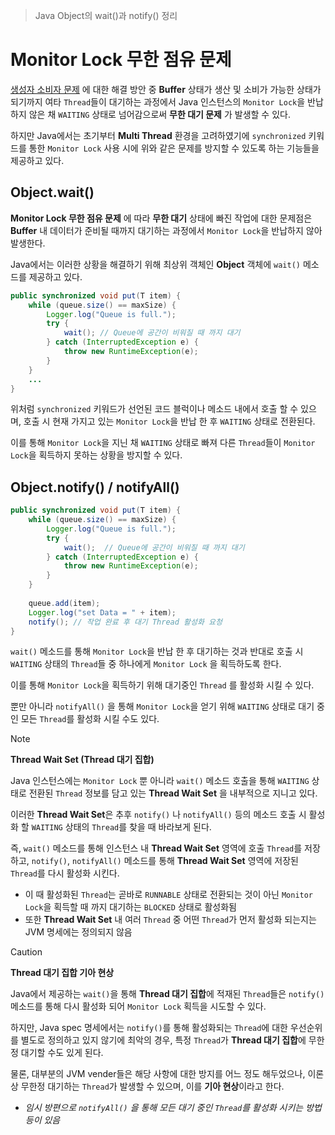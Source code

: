 > Java Object의 wait()과 notify() 정리

# Monitor Lock 무한 점유 문제
[생성자 소비자 문제](13.%20Producer%20and%20Consumer%20Issue.md) 에 대한 해결 방안 중 **Buffer** 상태가 생산 및 소비가 가능한 상태가 되기까지 여타 `Thread`들이 대기하는 과정에서 Java 인스턴스의 `Monitor Lock`을 반납하지 않은 채 `WAITING` 상태로 넘어감으로써 **무한 대기 문제** 가 발생할 수 있다.

하지만 Java에서는 초기부터 **Multi Thread** 환경을 고려하였기에 `synchronized` 키워드를 통한 `Monitor Lock` 사용 시에 위와 같은 문제를 방지할 수 있도록 하는 기능들을 제공하고 있다.

## Object.wait()
**Monitor Lock 무한 점유 문제** 에 따라 **무한 대기** 상태에 빠진 작업에 대한 문제점은 **Buffer** 내 데이터가 준비될 때까지 대기하는 과정에서 `Monitor Lock`을 반납하지 않아 발생한다.

Java에서는 이러한 상황을 해결하기 위해 최상위 객체인 **Object** 객체에 `wait()` 메소드를 제공하고 있다.

```java
public synchronized void put(T item) {  
    while (queue.size() == maxSize) {  
        Logger.log("Queue is full.");  
        try {  
            wait(); // Queue에 공간이 비워질 때 까지 대기
        } catch (InterruptedException e) {  
            throw new RuntimeException(e);  
        }  
    }  
	...
}
```

위처럼 `synchronized` 키워드가 선언된 코드 블럭이나 메소드 내에서 호출 할 수 있으며, 호출 시 현재 가지고 있는 `Monitor Lock`을 반납 한 후 `WAITING` 상태로 전환된다.

이를 통해 `Monitor Lock`을 지닌 채 `WAITING` 상태로 빠져 다른 `Thread`들이 `Monitor Lock`을 획득하지 못하는 상황을 방지할 수 있다.

## Object.notify() / notifyAll()

```java
public synchronized void put(T item) {  
    while (queue.size() == maxSize) {  
        Logger.log("Queue is full.");  
        try {  
            wait();  // Queue에 공간이 비워질 때 까지 대기
        } catch (InterruptedException e) {  
            throw new RuntimeException(e);  
        }  
    }  
  
    queue.add(item);
    Logger.log("set Data = " + item);  
    notify(); // 작업 완료 후 대기 Thread 활성화 요청
}
```
`wait()` 메소드를 통해 `Monitor Lock`을 반납 한 후 대기하는 것과 반대로 호출 시 `WAITING` 상태의 `Thread`들 중 하나에게 `Monitor Lock` 을 획득하도록 한다.

이를 통해 `Monitor Lock`을 획득하기 위해 대기중인 `Thread` 를 활성화 시킬 수 있다.

뿐만 아니라 `notifyAll()` 을 통해 `Monitor Lock`을 얻기 위해 `WAITING` 상태로 대기 중인 모든 `Thread`를 활성화 시킬 수도 있다.

> [!NOTE]
> **Thread Wait Set (Thread 대기 집합)**
> 
> Java 인스턴스에는 `Monitor Lock` 뿐 아니라 `wait()` 메소드 호출을 통해 `WAITING` 상태로 전환된 `Thread` 정보를 담고 있는 **Thread Wait Set** 을 내부적으로 지니고 있다.
> 
> 이러한 **Thread Wait Set**은 추후 `notify()` 나 `notifyAll()` 등의 메소드 호출 시 활성화 할 `WAITING` 상태의 `Thread`를 찾을 때 바라보게 된다.
> 
> 즉, `wait()` 메소드를 통해 인스턴스 내 **Thread Wait Set** 영역에 호출 `Thread`를 저장하고, `notify()`, `notifyAll()` 메소드를 통해 **Thread Wait Set** 영역에 저장된 `Thread`를 다시 활성화 시킨다.
> - 이 때 활성화된 `Thread`는 곧바로 `RUNNABLE` 상태로 전환되는 것이 아닌 `Monitor Lock`을 획득할 때 까지 대기하는 `BLOCKED` 상태로 활성화됨
> - 또한 **Thread Wait Set** 내 여러 `Thread` 중 어떤 `Thread`가 먼저 활성화 되는지는 JVM 명세에는 정의되지 않음

> [!CAUTION]
> **Thread 대기 집합 기아 현상**
> 
> Java에서 제공하는 `wait()`을 통해 **Thread 대기 집합**에 적재된 `Thread`들은 `notify()` 메소드를 통해 다시 활성화 되어 `Monitor Lock` 획득을 시도할 수 있다.
> 
> 하지만, Java spec 명세에서는 `notify()`를 통해 활성화되는 `Thread`에 대한 우선순위를 별도로 정의하고 있지 않기에 최악의 경우, 특정 `Thread`가 **Thread 대기 집합**에 무한정 대기할 수도 있게 된다.
> 
> 물론, 대부분의 JVM vender들은 해당 사항에 대한 방지를 어느 정도 해두었으나, 이론 상 무한정 대기하는 `Thread`가 발생할 수 있으며, 이를 **기아 현상**이라고 한다.
> 
> - *임시 방편으로 `notifyAll()` 을 통해 모든 대기 중인 `Thread`를 활성화 시키는 방법 등이 있음*